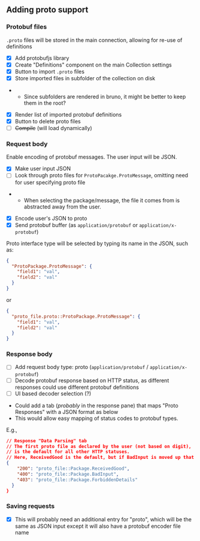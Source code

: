 ## Adding proto support

### Protobuf files

`.proto` files will be stored in the main connection, allowing for re-use of definitions

- [x] Add protobufjs library
- [x] Create "Definitions" component on the main Collection settings
- [x] Button to import `.proto` files
- [x] Store imported files in subfolder of the collection on disk
- - Since subfolders are rendered in bruno, it might be better to keep them in the root?
- [x] Render list of imported protobuf definitions
- [x] Button to delete proto files
- [ ] ~~Compile~~ (will load dynamically)

### Request body

Enable encoding of protobuf messages. The user input will be JSON.

- [x] Make user input JSON
- [ ] Look through proto files for `ProtoPacakge.ProtoMessage`, omitting need for user specifying proto file
- - When selecting the package/message, the file it comes from is abstracted away from the user.
- [x] Encode user's JSON to proto
- [x] Send protobuf buffer (as `application/protobuf` or `application/x-protobuf`)

Proto interface type will be selected by typing its name in the JSON, such as:

```json
{
  "ProtoPackage.ProtoMessage": {
    "field1": "val",
    "field2": "val"
  }
}
```

or

```json
{
  "proto_file.proto::ProtoPackage.ProtoMessage": {
    "field1": "val",
    "field2": "val"
  }
}
```

### Response body

- [ ] Add request body type: proto (`application/protobuf` / `application/x-protobuf`)
- [ ] Decode protobuf response based on HTTP status, as different responses could use different protobuf definitions
- [ ] UI based decoder selection (?)

- Could add a tab (_probably_ in the response pane) that maps "Proto Responses" with a JSON format as below
- This would allow easy mapping of status codes to protobuf types.

E.g.,

```json
// Response "Data Parsing" tab
// The first proto file as declared by the user (not based on digit),
// is the default for all other HTTP statuses.
// Here, ReceivedGood is the default, but if BadInput is moved up that would be the default
{
    "200": "proto_file::Package.ReceivedGood",
    "400": "proto_file::Package.BadInput",
    "403": "proto_file::Package.ForbiddenDetails"
  }
}
```

### Saving requests

- [x] This will probably need an additional entry for "proto", which will be the same as JSON input except it will also have a protobuf encoder file name
